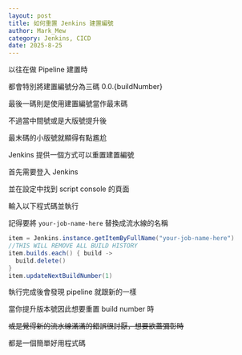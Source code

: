 ```yaml
---
layout: post
title: 如何重置 Jenkins 建置編號
author: Mark_Mew
category: Jenkins, CICD
date: 2025-8-25
---
```


以往在做 Pipeline 建置時

都會特別將建置編號分為三碼 0.0.{buildNumber}

最後一碼則是使用建置編號當作最末碼

不過當中間號或是大版號提升後

最末碼的小版號就顯得有點尷尬

Jenkins 提供一個方式可以重置建置編號

首先需要登入 Jenkins

並在設定中找到 script console 的頁面

輸入以下程式碼並執行

記得要將 `your-job-name-here` 替換成流水線的名稱

```java
item = Jenkins.instance.getItemByFullName("your-job-name-here")
//THIS WILL REMOVE ALL BUILD HISTORY
item.builds.each() { build ->
  build.delete()
}
item.updateNextBuildNumber(1)
```

執行完成後會發現 pipeline 就跟新的一樣

當你提升版本號因此想要重置 build number 時

~~或是覺得新的流水線滿滿的錯誤很討厭，想要欲蓋彌彰時~~

都是一個簡單好用程式碼